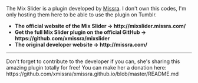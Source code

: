 <p>The Mix Slider is a plugin developed by <a href="http://missra.com/" target="_blank">Missra</a>. I don't own this codes, I'm only hosting them here to be able to use the plugin on Tumblr.</p>

<ul>
<li><b>The official website of the Mix Slider → http://mixslider.missra.com/</b></li>
<li><b>Get the full Mix Slider plugin on the official GitHub → https://github.com/xmissra/mixslider</b></li>
<li><b>The original developer website → http://missra.com/</b></li>
</ul>

<hr>

<p>Don't forget to contribute to the developer if you can, she's sharing this amazing plugin totally for free! You can make her a donation here: https://github.com/xmissra/xmissra.github.io/blob/master/README.md</p>
